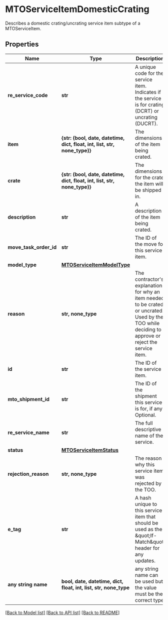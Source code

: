# MTOServiceItemDomesticCrating

Describes a domestic crating/uncrating service item subtype of a MTOServiceItem.

## Properties
Name | Type | Description | Notes
------------ | ------------- | ------------- | -------------
**re_service_code** | **str** | A unique code for the service item. Indicates if the service is for crating (DCRT) or uncrating (DUCRT). | 
**item** | **{str: (bool, date, datetime, dict, float, int, list, str, none_type)}** | The dimensions of the item being crated. | 
**crate** | **{str: (bool, date, datetime, dict, float, int, list, str, none_type)}** | The dimensions for the crate the item will be shipped in. | 
**description** | **str** | A description of the item being crated. | 
**move_task_order_id** | **str** | The ID of the move for this service item. | 
**model_type** | [**MTOServiceItemModelType**](MTOServiceItemModelType.md) |  | 
**reason** | **str, none_type** | The contractor&#39;s explanation for why an item needed to be crated or uncrated. Used by the TOO while deciding to approve or reject the service item.  | [optional] 
**id** | **str** | The ID of the service item. | [optional] [readonly] 
**mto_shipment_id** | **str** | The ID of the shipment this service is for, if any. Optional. | [optional] 
**re_service_name** | **str** | The full descriptive name of the service. | [optional] [readonly] 
**status** | [**MTOServiceItemStatus**](MTOServiceItemStatus.md) |  | [optional] 
**rejection_reason** | **str, none_type** | The reason why this service item was rejected by the TOO. | [optional] [readonly] 
**e_tag** | **str** | A hash unique to this service item that should be used as the \&quot;If-Match\&quot; header for any updates. | [optional] [readonly] 
**any string name** | **bool, date, datetime, dict, float, int, list, str, none_type** | any string name can be used but the value must be the correct type | [optional]

[[Back to Model list]](../README.md#documentation-for-models) [[Back to API list]](../README.md#documentation-for-api-endpoints) [[Back to README]](../README.md)


